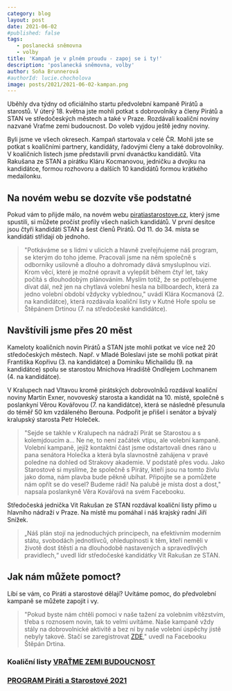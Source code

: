```yaml
---
category: blog
layout: post
date: 2021-06-02
#published: false
tags: 
   - poslanecká sněmovna
   - volby
title: 'Kampaň je v plném proudu - zapoj se i ty!'
description: 'poslanecká sněmovna, volby'
author: Soňa Brunnerová
#authorId: lucie.chocholova
image: posts/2021/2021-06-02-kampan.png
---
```


Uběhly dva týdny od oficiálního startu předvolební kampaně Pirátů a starostů. V úterý 18. května jste mohli potkat s dobrovolníky a členy Pirátů a STAN ve středočeských městech a také v Praze. Rozdávali koaliční noviny nazvané Vraťme zemi budoucnost. Do voleb vyjdou ještě jedny noviny.

Byli jsme ve všech okresech. Kampaň startovala v celé ČR. Mohli jste se potkat s koaličními partnery, kandidáty, řadovými členy a také dobrovolníky. V koaličních listech jsme představili první dvanáctku kandidátů. Víta Rakušana ze STAN a pirátku Kláru Kocmanovou, jedničku a dvojku na kandidátce, formou rozhovoru a dalších 10 kandidátů formou krátkého medailonku.

## Na novém webu se dozvíte vše podstatné

Pokud vám to přijde málo, na novém webu [piratiastarostove.cz](https://www.piratiastarostove.cz/kandidati/kraj/stredocesky/), který jsme spustili, si můžete pročíst profily všech našich kandidátů. V první desítce jsou čtyři kandidáti STAN a šest členů Pirátů. Od 11. do 34. místa se kandidáti střídají ob jednoho.

> "Potkáváme se s lidmi v ulicích a hlavně zveřejňujeme náš program, se kterým do toho jdeme. Pracovali jsme na něm společně s odborníky usilovně a dlouho a dohromady dává smysluplnou vizi. Krom věcí, které je možné opravit a vylepšit během čtyř let, taky počítá s dlouhodobým plánováním. Myslím totiž, že se potřebujeme dívat dál, než jen na chytlavá volební hesla na billboardech,  která za jedno volební období vždycky vyblednou,"  uvádí Klára Kocmanová (2. na kandidátce), která rozdávala koaliční listy v Kutné Hoře spolu se Štěpánem Drtinou (7. na středočeské kandidátce).

## Navštívili jsme přes 20 měst
Kameloty koaličních novin Pirátů a STAN jste mohli potkat ve více než 20 středočeských městech. Např. v Mladé Boleslavi jste se mohli potkat pirát Františka Kopřivu (3. na kandidátce) a Dominiku Michailidu (9. na kandidátce) spolu se starostou Mnichova Hradiště Ondřejem Lochmanem (4. na kandidátce).

V Kralupech nad Vltavou kromě pirátských dobrovolníků rozdával koaliční noviny Martin Exner, novoveský starosta a kandidát na 10. místě, společně s poslankyní Věrou Kovářovou (7. na kandidátce), která se následně přesunula do téměř 50 km vzdáleného Berouna. Podpořit je přišel i senátor a bývalý kralupský starosta Petr Holeček.

> "Sejde se takhle v Kralupech na nádraží Pirát se Starostou a s kolemjdoucím a... Ne ne, to není začátek vtipu, ale volební kampaně. Volební kampaně, jejíž kontaktní část jsme odstartovali dnes ráno u pana senátora Holečka a která byla slavnostně zahájena v pravé poledne na dohled od Strakovy akademie. V podstatě přes vodu. Jako Starostové si myslíme, že společně s Piráty, kteří jsou na tomto živlu jako doma, nám plavba bude pěkně ubíhat. Připojíte se a pomůžete nám opřít se do vesel? Budeme rádi! Na palubě je místa dost a dost," napsala poslankyně Věra Kovářová na svém Facebooku.

Středočeská jednička Vít Rakušan ze STAN rozdával koaliční listy přímo u hlavního nádraží v Praze. Na místě mu pomáhal i náš krajský radní Jiří Snížek.

> „Náš plán stojí na jednoduchých principech, na efektivním moderním státu, svobodách jednotlivců, ohleduplnosti k těm, kteří neměli v životě dost štěstí a na dlouhodobě nastavených a spravedlivých pravidlech,“ uvedl lídr středočeské kandidátky Vít Rakušan ze STAN.

## Jak nám můžete pomoct?

Líbí se vám, co Piráti a starostové dělají? Uvítáme pomoc, do předvolební kampaně se můžete zapojit i vy.
> "Pokud byste nám chtěli pomoci v naše tažení za volebním vítězstvím, třeba s roznosem novin, tak to velmi uvítáme. Naše kampaně vždy stály na dobrovolnické aktivitě a bez ní by naše volební úspěchy jistě nebyly takové. Stačí se zaregistrovat [ZDE](http://bit.ly/PridejSeKnam)," uvedl na Facebooku Štěpán Drtina.

### Koaliční listy [VRAŤME ZEMI BUDOUCNOST](https://a.pirati.cz/stredocesky/files/Koaliční_noviny_Piráti_a_STAN_léto_2021.pdf)
### [PROGRAM Piráti a Starostové 2021](https://a.pirati.cz/stredocesky/files/PROGRAM-PaS-2021-web.pdf)
